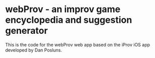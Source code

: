 # webProv - an improv game encyclopedia and suggestion generator
This is the code for the webProv web app based on the iProv iOS app developed by Dan Posluns.
